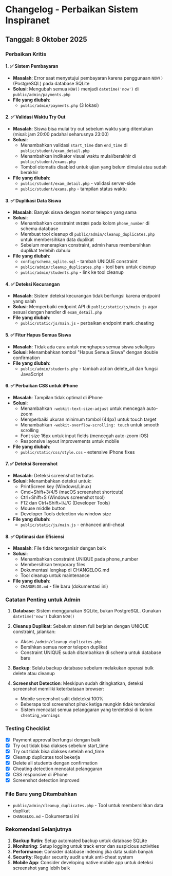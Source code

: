 # Changelog - Perbaikan Sistem Inspiranet

## Tanggal: 8 Oktober 2025

### Perbaikan Kritis

#### 1. ✅ Sistem Pembayaran
- **Masalah**: Error saat menyetujui pembayaran karena penggunaan `NOW()` (PostgreSQL) pada database SQLite
- **Solusi**: Mengubah semua `NOW()` menjadi `datetime('now')` di `public/admin/payments.php`
- **File yang diubah**: 
  - `public/admin/payments.php` (3 lokasi)

#### 2. ✅ Validasi Waktu Try Out
- **Masalah**: Siswa bisa mulai try out sebelum waktu yang ditentukan (misal: jam 20:00 padahal seharusnya 23:00)
- **Solusi**: 
  - Menambahkan validasi `start_time` dan `end_time` di `public/student/exam_detail.php`
  - Menambahkan indikator visual waktu mulai/berakhir di `public/student/exams.php`
  - Tombol otomatis disabled untuk ujian yang belum dimulai atau sudah berakhir
- **File yang diubah**:
  - `public/student/exam_detail.php` - validasi server-side
  - `public/student/exams.php` - tampilan status waktu

#### 3. ✅ Duplikasi Data Siswa
- **Masalah**: Banyak siswa dengan nomor telepon yang sama
- **Solusi**:
  - Menambahkan constraint `UNIQUE` pada kolom `phone_number` di schema database
  - Membuat tool cleanup di `public/admin/cleanup_duplicates.php` untuk membersihkan data duplikat
  - Sebelum menerapkan constraint, admin harus membersihkan duplikat terlebih dahulu
- **File yang diubah**:
  - `config/schema_sqlite.sql` - tambah UNIQUE constraint
  - `public/admin/cleanup_duplicates.php` - tool baru untuk cleanup
  - `public/admin/students.php` - link ke tool cleanup

#### 4. ✅ Deteksi Kecurangan
- **Masalah**: Sistem deteksi kecurangan tidak berfungsi karena endpoint yang salah
- **Solusi**: Memperbaiki endpoint API di `public/static/js/main.js` agar sesuai dengan handler di `exam_detail.php`
- **File yang diubah**:
  - `public/static/js/main.js` - perbaikan endpoint mark_cheating

#### 5. ✅ Fitur Hapus Semua Siswa
- **Masalah**: Tidak ada cara untuk menghapus semua siswa sekaligus
- **Solusi**: Menambahkan tombol "Hapus Semua Siswa" dengan double confirmation
- **File yang diubah**:
  - `public/admin/students.php` - tambah action delete_all dan fungsi JavaScript

#### 6. ✅ Perbaikan CSS untuk iPhone
- **Masalah**: Tampilan tidak optimal di iPhone
- **Solusi**:
  - Menambahkan `-webkit-text-size-adjust` untuk mencegah auto-zoom
  - Memperbaiki ukuran minimum tombol (44px) untuk touch target
  - Menambahkan `-webkit-overflow-scrolling: touch` untuk smooth scrolling
  - Font size 16px untuk input fields (mencegah auto-zoom iOS)
  - Responsive layout improvements untuk mobile
- **File yang diubah**:
  - `public/static/css/style.css` - extensive iPhone fixes

#### 7. ✅ Deteksi Screenshot
- **Masalah**: Deteksi screenshot terbatas
- **Solusi**: Menambahkan deteksi untuk:
  - PrintScreen key (Windows/Linux)
  - Cmd+Shift+3/4/5 (macOS screenshot shortcuts)
  - Ctrl+Shift+S (Windows screenshot tool)
  - F12 dan Ctrl+Shift+I/J/C (Developer Tools)
  - Mouse middle button
  - Developer Tools detection via window size
- **File yang diubah**:
  - `public/static/js/main.js` - enhanced anti-cheat

#### 8. ✅ Optimasi dan Efisiensi
- **Masalah**: File tidak terorganisir dengan baik
- **Solusi**:
  - Menambahkan constraint UNIQUE pada phone_number
  - Membersihkan temporary files
  - Dokumentasi lengkap di CHANGELOG.md
  - Tool cleanup untuk maintenance
- **File yang diubah**:
  - `CHANGELOG.md` - file baru (dokumentasi ini)

### Catatan Penting untuk Admin

1. **Database**: Sistem menggunakan SQLite, bukan PostgreSQL. Gunakan `datetime('now')` bukan `NOW()`

2. **Cleanup Duplikat**: Sebelum sistem full berjalan dengan UNIQUE constraint, jalankan:
   - Akses `/admin/cleanup_duplicates.php`
   - Bersihkan semua nomor telepon duplikat
   - Constraint UNIQUE sudah ditambahkan di schema untuk database baru

3. **Backup**: Selalu backup database sebelum melakukan operasi bulk delete atau cleanup

4. **Screenshot Detection**: Meskipun sudah ditingkatkan, deteksi screenshot memiliki keterbatasan browser:
   - Mobile screenshot sulit dideteksi 100%
   - Beberapa tool screenshot pihak ketiga mungkin tidak terdeteksi
   - Sistem mencatat semua pelanggaran yang terdeteksi di kolom `cheating_warnings`

### Testing Checklist

- [x] Payment approval berfungsi dengan baik
- [x] Try out tidak bisa diakses sebelum start_time
- [x] Try out tidak bisa diakses setelah end_time
- [x] Cleanup duplicates tool bekerja
- [x] Delete all students dengan confirmation
- [x] Cheating detection mencatat pelanggaran
- [x] CSS responsive di iPhone
- [x] Screenshot detection improved

### File Baru yang Ditambahkan

- `public/admin/cleanup_duplicates.php` - Tool untuk membersihkan data duplikat
- `CHANGELOG.md` - Dokumentasi ini

### Rekomendasi Selanjutnya

1. **Backup Rutin**: Setup automated backup untuk database SQLite
2. **Monitoring**: Setup logging untuk track error dan suspicious activities
3. **Performance**: Consider database indexing jika data sudah banyak
4. **Security**: Regular security audit untuk anti-cheat system
5. **Mobile App**: Consider developing native mobile app untuk deteksi screenshot yang lebih baik

